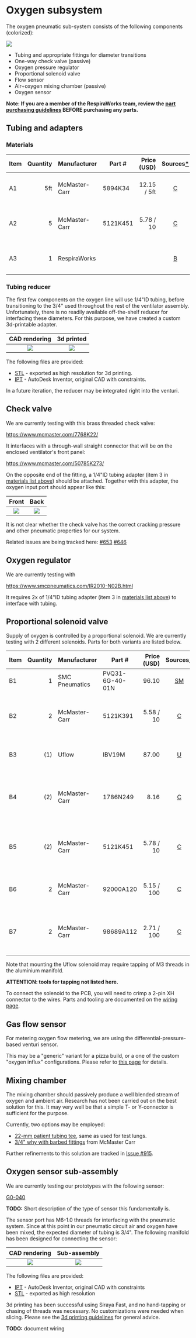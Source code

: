 # Oxygen subsystem

The oxygen pneumatic sub-system consists of the following components (colorized):

![](images/oxygen_diagram.jpg)

* Tubing and appropriate fittings for diameter transitions
* One-way check valve (passive)
* Oxygen pressure regulator
* Proportional solenoid valve
* Flow sensor
* Air+oxygen mixing chamber (passive)
* Oxygen sensor

**Note: If you are a member of the RespiraWorks team, review the [part purchasing guidelines][ppg]
BEFORE purchasing any parts.**

[ppg]: ../../manufacturing/purchasing_guidelines.md

## Tubing and adapters

### Materials

| Item | Quantity | Manufacturer  | Part #              | Price (USD)  | Sources[*][ppg]| Notes |
| ---- |---------:| ------------- | ------------------- | ------------:|:--------------:| ----- |
| A1   |      5ft | McMaster-Carr | 5894K34             | 12.15 / 5ft  | [C][a1mcmc]    | 1/4"ID 3/8"OD Tygon tubing |
| A2   |        5 | McMaster-Carr | 5121K451            | 5.78 / 10    | [C][a2mcmc]    | 1/4 NPT x 1/4" ID barbed adapter |
| A3   |        1 | RespiraWorks  |                     |              | [B][a3rw]      | 1/4"ID x 3/4"ID reducer |

[a1mcmc]: https://www.mcmaster.com/5894K34
[a2mcmc]: https://www.mcmaster.com/5121K451
[a3rw]: #tubing-reducer

### Tubing reducer

The first few components on the oxygen line will use 1/4"ID tubing, before transitioning to the 3/4" used throughout
the rest of the ventilator assembly. Unfortunately, there is no readily available off-the-shelf reducer for interfacing
these diameters. For this purpose, we have created a custom 3d-printable adapter.

|  CAD rendering    |  3d printed   |
:------------------:|:-----------------:|
![](reducer/reducer_CAD.jpg)  |  ![](reducer/reducer_printed.jpg)  |

The following files are provided:
* [STL](reducer/Reducer%201-4in%20x%203-4in.stl) - exported as high resolution for 3d printing.
* [IPT](reducer/Reducer%201-4in%20x%203-4in.ipt) - AutoDesk Inventor, original CAD with constraints.

In a future iteration, the reducer may be integrated right into the venturi.

## Check valve

We are currently testing with this brass threaded check valve:

https://www.mcmaster.com/7768K22/

It interfaces with a through-wall straight connector that will be on the enclosed ventilator's front panel:

https://www.mcmaster.com/50785K273/

On the opposite end of the fitting, a 1/4"ID tubing adapter (item 3 in [materials list above](#materials)) should be
attached. Together with this adapter, the oxygen input port should appear like this:

|  Front    |  Back   |
:------------------:|:-----------------:|
![](images/through-fitting_1.jpg)  |  ![](images/through-fitting_2.jpg)  |

It is not clear whether the check valve has the correct cracking pressure and other pneumatic properties for our system.

Related issues are being tracked here:
[#653](https://github.com/RespiraWorks/Ventilator/issues/653)
[#646](https://github.com/RespiraWorks/Ventilator/issues/646)

## Oxygen regulator

We are currently testing with

https://www.smcpneumatics.com/IR2010-N02B.html

It requires 2x of 1/4"ID tubing adapter (item 3 in [materials list above](#materials)) to interface with tubing.

## Proportional solenoid valve

Supply of oxygen is controlled by a proportional solenoid. We are currently testing with 2 different solenoids.
Parts for both variants are listed below.

| Item | Quantity | Manufacturer   | Part #              | Price (USD)  | Sources[*][ppg]| Notes |
| ---- |---------:| -------------- | ------------------- | ------------:|:--------------:| ----- |
| B1   |        1 | SMC Pneumatics | PVQ31-6G-40-01N     | 96.10        | [SM][b1smc]     | Proportional solenoid |
| B2   |        2 | McMaster-Carr  | 5121K391            | 5.58 / 10    | [C][b2mcmc]    | 1/8 NPT x 1/4" ID barbed adapter **(with B1 only)** |
| B3   |      (1) | Uflow          | IBV19M              | 87.00        | [U][b3uflow]   | Proportional solenoid **(alternate for B1)** |
| B4   |      (2) | McMaster-Carr  | 1786N249            | 8.16         | [C][b4mcmc]    | 1/8 BSPT x 1/4 NTP brass threaded pipe fitting **(with B3 only)** |
| B5   |      (2) | McMaster-Carr  | 5121K451            | 5.78 / 10    | [C][b5mcmc]    | 1/4 NPT x 1/4" ID barbed adapter **(with B3 only)** |
| B6   |        2 | McMaster-Carr  | 92000A120           | 5.15 / 100   | [C][b6mcmc]    | M3 x 10mm screws, for mounting to assembly plate |
| B7   |        2 | McMaster-Carr  | 98689A112           | 2.71 / 100   | [C][b7mcmc]    | M3 washers, for mounting to assembly plate |

[b1smc]:   https://www.smcpneumatics.com/PVQ31-6G-40-01N.html
[b2mcmc]:  https://www.mcmaster.com/5121K391/
[b3uflow]: https://www.uflowvalve.com/solenoid-proportional-flow-control-valve/product/2-2-way-miniature-high-flow-proportional-valve
[b4mcmc]:  https://www.mcmaster.com/1786N249/
[b5mcmc]:  https://www.mcmaster.com/5121K451/
[b6mcmc]:  https://www.mcmaster.com/92000A120/
[b7mcmc]:  https://www.mcmaster.com/98689A112/

Note that mounting the Uflow solenoid may require tapping of M3 threads in the aluminium manifold.

**ATTENTION: tools for tapping not listed here.**

To connect the solenoid to the PCB, you will need to crimp a 2-pin XH connector to the wires. Parts and tooling
are documented on the [wiring page](../../design/electrical-system/wiring.md).

## Gas flow sensor

For metering oxygen flow metering, we are using the differential-pressure-based venturi sensor.

This may be a "generic" variant for a pizza build, or a one of the custom "oxygen influx" configurations.
Please refer to [this page](../venturi) for details.

## Mixing chamber

The mixing chamber should passively produce a well blended stream of oxygen and ambient air. Research has not been
carried out on the best solution for this. It may very well be that a simple T- or Y-connector is sufficient for the
purpose.

Currently, two options may be employed:
* [22-mm patient tubing tee](../../quality-assurance/testing/test_lung/README.md#tubing-adapter), same as used for test lungs.
* [3/4" why with barbed fittings](https://www.mcmaster.com/5463K62/) from McMaster Carr

Further refinements to this solution are tracked in [Issue #915](https://github.com/RespiraWorks/Ventilator/issues/915).

## Oxygen sensor sub-assembly

We are currently testing our prototypes with the following sensor:

[G0-040](https://www.cablesandsensors.com/products/compatible-o2-cell-for-hamilton-medical-396008)

**TODO:** Short description of the type of sensor this fundamentally is.

The sensor port has M6-1.0 threads for interfacing with the pneumatic system. Since at this point in our pneumatic
circuit air and oxygen have been mixed, the expected diameter of tubing is 3/4". The following manifold has been
designed for connecting the sensor:

| CAD rendering  |  Sub-assembly   |
|:---------------------:|:--------------------:|
![](sensor/sensor_manifold_CAD.jpg) |![](sensor/sensor_assembly.jpg) |

The following files are provided:
* [IPT](sensor/oxygen_sensor_manifold.ipt) - AutoDesk Inventor, original CAD with constraints
* [STL](sensor/oxygen_sensor_manifold.stl) - exported as high resolution

3d printing has been successful using Siraya Fast, and no hand-tapping or chasing of threads was necessary. No
customizations were needed when slicing.
Please see the [3d printing guidelines](../3d_printing) for general advice.

**TODO:** document wiring
